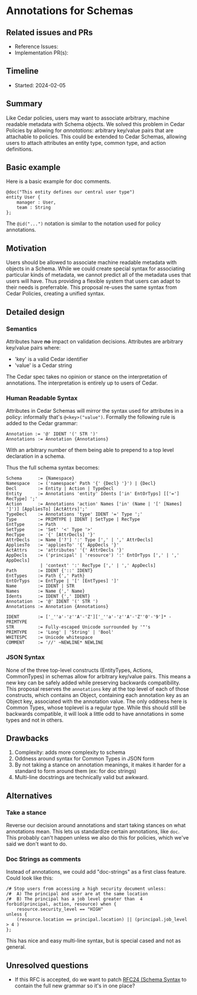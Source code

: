 # Annotations for Schemas 

## Related issues and PRs

- Reference Issues: 
- Implementation PR(s): 

## Timeline

- Started: 2024-02-05

## Summary

Like Cedar policies, users may want to associate arbitrary, machine readable metadata with Schema objects.
We solved this problem in Cedar Policies by allowing for *annotations*: arbitrary key/value pairs that are attachable to policies.
This could be extended to Cedar Schemas, allowing users to attach attributes an entity type, common type, and action definitions.


## Basic example

Here is a basic example for doc comments.
```
@doc("This entity defines our central user type")
entity User { 
    manager : User,
    team : String
};
```
The `@id("...")` notation is similar to the notation used for policy annotations.

## Motivation

Users should be allowed to associate machine readable metadata with objects in a Schema.
While we could create special syntax for associating particular kinds of metadata, we cannot
predict all of the metadata uses that users will have. 
Thus providing a flexible system that users can adapt to their needs is preferrable.
This proposal re-uses the same syntax from Cedar Policies, creating a unified syntax.


## Detailed design

### Semantics
Attributes have **no** impact on validation decisions. 
Attributes are arbitrary key/value pairs where:
* 'key' is a valid Cedar identifier
* 'value' is a Cedar string


The Cedar spec takes no opinion or stance on the interpretation of annotations.
The interpretation is entirely up to users of Cedar.

### Human Readable Syntax
Attributes in Cedar Schemas will mirror the syntax used for attributes in a policy: informally that's `@<key>("value")`.
Formally the following rule is added to the Cedar grammar: 
```
Annotation := '@' IDENT '(' STR ')'
Annotations := Annotation {Annotations}
```
With an arbitrary number of them being able to prepend to a top level declaration in a schema.

Thus the full schema syntax becomes:
```
Schema      := {Namespace}
Namespace   := ('namespace' Path '{' {Decl} '}') | {Decl}
Decl        := Entity | Action | TypeDecl
Entity      := Annotations 'entity' Idents ['in' EntOrTyps] [['='] RecType] ';'
Action      := Annotations 'action' Names ['in' (Name | '[' [Names] ']')] [AppliesTo] [ActAttrs]';'
TypeDecl    := Annotations 'type' IDENT '=' Type ';'
Type        := PRIMTYPE | IDENT | SetType | RecType
EntType     := Path
SetType     := 'Set' '<' Type '>'
RecType     := '{' [AttrDecls] '}'
AttrDecls   := Name ['?'] ':' Type [',' | ',' AttrDecls]
AppliesTo   := 'appliesTo' '{' AppDecls '}'
ActAttrs    := 'attributes' '{' AttrDecls '}'
AppDecls    := ('principal' | 'resource') ':' EntOrTyps [',' | ',' AppDecls]
             | 'context' ':' RecType [',' | ',' AppDecls]
Path        := IDENT {'::' IDENT}
EntTypes    := Path {',' Path}
EntOrTyps   := EntType | '[' [EntTypes] ']'
Name        := IDENT | STR
Names       := Name {',' Name}
Idents      := IDENT {',' IDENT}
Annotation  := '@' IDENT '(' STR ')
Annotations := Annotation {Annotations}

IDENT       := ['_''a'-'z''A'-'Z']['_''a'-'z''A'-'Z''0'-'9']* - PRIMTYPE
STR         := Fully-escaped Unicode surrounded by '"'s
PRIMTYPE    := 'Long' | 'String' | 'Bool'
WHITESPC    := Unicode whitespace
COMMENT     := '//' ~NEWLINE* NEWLINE
```

### JSON Syntax
None of the three top-level constructs (EntityTypes, Actions, CommonTypes) in schemas allow for arbitrary key/value pairs. 
This means a new key can be safely added while preserving backwards compatibility.
This proposal reserves the `annotations` key at the top level of each of those constructs, which contains an Object, containing each annotation key as an Object key, associated with the annotation value.
The only oddness here is Common Types, whose toplevel is a regular type. While this should still be backwards compatible, it will look a little odd to have annotations in some types and not in others.


## Drawbacks

1. Complexity: adds more complexity to schema
2. Oddness around syntax for Common Types in JSON form
3. By not taking a stance on annotation meanings, it makes it harder for a standard to form around them (ex: for doc strings)
4. Multi-line docstrings are technically valid but awkward.

## Alternatives

### Take a stance
Reverse our decision around annotations and start taking stances on what annotations mean.
This lets us standardize certain annotations, like `doc`. 
This probably can't happen unless we also do this for policies, which we've said we don't want to do.
### Doc Strings as comments
Instead of annotations, we could add "doc-strings" as a first class feature.
Could look like this:
```
/# Stop users from accessing a high security document unless:
/#  A) The principal and user are at the same location
/#  B) The principal has a job level greater than  4
forbid(principal, action, resource) when {
    resource.security_level == "HIGH"
unless {
    (resource.location == principal.location) || (principal.job_level > 4 )
};
```
This has nice and easy multi-line syntax, but is special cased and not as general.

## Unresolved questions

* If this RFC is accepted, do we want to patch [RFC24 (Schema Syntax](https://github.com/cedar-policy/rfcs/issues/24") to contain the full new grammar so it's in one place?
